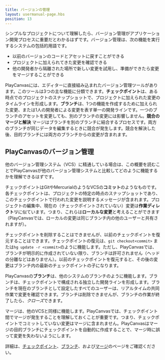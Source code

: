 ```yaml
---
title: バージョンの管理
layout: usermanual-page.hbs
position: 13
---
```


シンプルなプロジェクトについて理解したら、バージョン管理がアプリケーション開発プロセスに重要だとわかるはずです。バージョン管理は、次の機能を実行するシステムの包括的用語です。

* 以前のバージョンのコードとアセットに戻すことができる
* プロジェクトに加えられてきた変更を確認できる
* 他の開発者から隔離された場所で新しい変更を試用し、準備ができたら変更をマージすることができる

PlayCanvasには、エディターに直接組み込まれたバージョン管理ツールがあります。このツールは3つの主な機能に分類できます。**チェックポイント**は、ある時点でのプロジェクトのスナップショットで、プロジェクトに加えられた変更のタイムラインを形成します。**ブランチ**は、1つの機能を作成するために加えられた変更、または1人の開発者による変更を表す単一の開発ラインです。一つのブランチのアセットを変更しても、別のブランチの変更には影響しません。**競合のマージと解決** マージはブランチを別のブランチに結合するプロセスです。両方のブランチが同じデータを編集するときに競合が発生します。競合を解決した後、目的ブランチには両方のブランチからの変更が含まれます。

## PlayCanvasのバージョン管理

他のバージョン管理システム（VCS）に精通している場合は、この概要を読むことでPlayCanvasが他のバージョン管理システムと比較してどのように機能するかを理解できるはずです。

チェックポイントはGitやMercurialのようなVCSの**コミット**のようなものです。各チェックポイントは、プロジェクトの特定の時点のスナップショットであり、このチェックポイントで行われた変更を説明するメッセージが含まれます。プロジェクトの編集中、現在の（チェックポイントされていない）変更は**作業ディレクトリ**に似ています。つまり、これらは**ローカルな変更**と考えることができます（PlayCanvasでは、ローカルの変更は同じブランチ内の他のユーザーと共有されますが）。

チェックポイントを削除することはできませんが、以前のチェックポイントを復元することはできます。チェックポイントの復元は、`git checkout<commit>` または`hg update -r <commit>`のように機能します。ただし、PlayCanvasでは、ブランチが明示的に作成されていない限り、ブランチは許可されません（ヘッドの分離などはありません）。以前のチェックポイントを復元すると、その後の変更はブランチ内の最新のチェックポイントの子になります。

PlayCanvasの**ブランチ**は、他のシステムのブランチのように機能します。ブランチは、チェックポイントで構成される独立した開発ラインを形成します。ブランチを現在のブランチとして設定したすべてのユーザーは、リアルタイムの共同作業で変更を確認できます。ブランチは削除できませんが、ブランチの作業が終了したら、*クローズ*できます。

マージは、他のVCSと同様に機能します。PlayCanvasでは、チェックポイント間でマージが発生することを理解しておくことが重要です。つまり、チェックポイントでコミットしていない変更はマージに含まれません。PlayCanvasはマージの目的ブランチにチェックポイントを自動的に作成することで、マージ時に誤って変更を失わないようにします。

詳細は、[チェックポイント][1]、[ブランチ][2]、および[マージ][3]のページをご確認ください。

[1]: /user-manual/version-control/checkpoints
[2]: /user-manual/version-control/branches
[3]: /user-manual/version-control/merging
